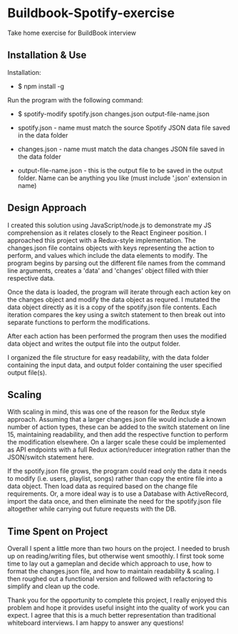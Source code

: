 # Buildbook-Spotify-exercise

Take home exercise for BuildBook interview

## Installation & Use

Installation:

- $ npm install -g

Run the program with the following command:

- $ spotify-modify spotify.json changes.json output-file-name.json

- spotify.json - name must match the source Spotify JSON data file saved in the data folder
- changes.json - name must match the data changes JSON file saved in the data folder
- output-file-name.json - this is the output file to be saved in the output folder. Name can be anything you like (must include '.json' extension in name)

## Design Approach

I created this solution using JavaScript/node.js to demonstrate my JS comprehension as it relates closely to the React Engineer position.
I approached this project with a Redux-style implementation. The changes.json file contains objects with keys representing the action to perform, and values which include the data elements to modify. The program begins by parsing out the different file names from the command line arguments, creates a 'data' and 'changes' object filled with thier respective data.

Once the data is loaded, the program will iterate through each action key on the changes object and modify the data object as requred. I mutated the data object directly as it is a copy of the spotify.json file contents. Each iteration compares the key using a switch statement to then break out into separate functions to perform the modifications.

After each action has been performed the program then uses the modified data object and writes the output file into the output folder.

I organized the file structure for easy readability, with the data folder containing the input data, and output folder containing the user specified output file(s).

## Scaling

With scaling in mind, this was one of the reason for the Redux style approach. Assuming that a larger changes.json file would include a known number of action types, these can be added to the switch statement on line 15, maintaining readability, and then add the respective function to perform the modification elsewhere. On a larger scale these could be implemented as API endpoints with a full Redux action/reducer integration rather than the JSON/switch statement here.

If the spotify.json file grows, the program could read only the data it needs to modify (i.e. users, playlist, songs) rather than copy the entire file into a data object. Then load data as required based on the change file requirements. Or, a more ideal way is to use a Database with ActiveRecord, import the data once, and then eliminate the need for the spotify.json file altogether while carrying out future requests with the DB.

## Time Spent on Project

Overall I spent a little more than two hours on the project. I needed to brush up on reading/writing files, but otherwise went smoothly. I first took some time to lay out a gameplan and decide which approach to use, how to format the changes.json file, and how to maintain readability & scaling. I then roughed out a functional version and followed with refactoring to simplify and clean up the code.

Thank you for the opportunity to complete this project, I really enjoyed this problem and hope it provides useful insight into the quality of work you can expect. I agree that this is a much better representation than traditional whiteboard interviews. I am happy to answer any questions!
